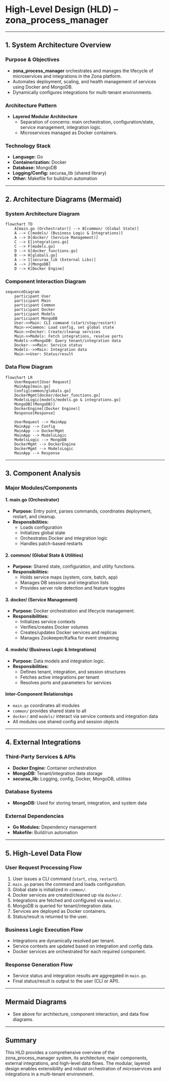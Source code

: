 # High-Level Design (HLD) – zona_process_manager

---

## 1. System Architecture Overview

### Purpose & Objectives
- **zona_process_manager** orchestrates and manages the lifecycle of microservices and integrations in the Zona platform.
- Automates deployment, scaling, and health management of services using Docker and MongoDB.
- Dynamically configures integrations for multi-tenant environments.

### Architecture Pattern
- **Layered Modular Architecture**
  - Separation of concerns: main orchestration, configuration/state, service management, integration logic.
  - Microservices managed as Docker containers.

### Technology Stack
- **Language:** Go
- **Containerization:** Docker
- **Database:** MongoDB
- **Logging/Config:** securaa_lib (shared library)
- **Other:** Makefile for build/run automation

---

## 2. Architecture Diagrams (Mermaid)

### System Architecture Diagram
```mermaid
flowchart TD
    A[main.go (Orchestrator)] --> B[common/ (Global State)]
    A --> C[models/ (Business Logic & Integrations)]
    A --> D[docker/ (Service Management)]
    C --> E[integrations.go]
    C --> F[models.go]
    D --> G[docker_functions.go]
    B --> H[globals.go]
    A --> I[securaa_lib (External Libs)]
    A --> J[MongoDB]
    D --> K[Docker Engine]
```

### Component Interaction Diagram
```mermaid
sequenceDiagram
    participant User
    participant Main
    participant Common
    participant Docker
    participant Models
    participant MongoDB
    User->>Main: CLI command (start/stop/restart)
    Main->>Common: Load config, set global state
    Main->>Docker: Create/cleanup services
    Main->>Models: Fetch integrations, resolve ports
    Models->>MongoDB: Query tenant/integration data
    Docker-->>Main: Service status
    Models-->>Main: Integration data
    Main->>User: Status/result
```

### Data Flow Diagram
```mermaid
flowchart LR
    UserRequest[User Request]
    MainApp[main.go]
    Config[common/globals.go]
    DockerMgmt[docker/docker_functions.go]
    ModelsLogic[models/models.go & integrations.go]
    MongoDB[(MongoDB)]
    DockerEngine[(Docker Engine)]
    Response[Response]

    UserRequest --> MainApp
    MainApp --> Config
    MainApp --> DockerMgmt
    MainApp --> ModelsLogic
    ModelsLogic --> MongoDB
    DockerMgmt --> DockerEngine
    DockerMgmt --> ModelsLogic
    MainApp --> Response
```

---

## 3. Component Analysis

### Major Modules/Components

#### 1. main.go (Orchestrator)
- **Purpose:** Entry point, parses commands, coordinates deployment, restart, and cleanup.
- **Responsibilities:**
  - Loads configuration
  - Initializes global state
  - Orchestrates Docker and integration logic
  - Handles patch-based restarts

#### 2. common/ (Global State & Utilities)
- **Purpose:** Shared state, configuration, and utility functions.
- **Responsibilities:**
  - Holds service maps (system, core, batch, app)
  - Manages DB sessions and integration lists
  - Provides server role detection and feature toggles

#### 3. docker/ (Service Management)
- **Purpose:** Docker orchestration and lifecycle management.
- **Responsibilities:**
  - Initializes service contexts
  - Verifies/creates Docker volumes
  - Creates/updates Docker services and replicas
  - Manages Zookeeper/Kafka for event streaming

#### 4. models/ (Business Logic & Integrations)
- **Purpose:** Data models and integration logic.
- **Responsibilities:**
  - Defines tenant, integration, and session structures
  - Fetches active integrations per tenant
  - Resolves ports and parameters for services

#### Inter-Component Relationships
- `main.go` coordinates all modules
- `common/` provides shared state to all
- `docker/` and `models/` interact via service contexts and integration data
- All modules use shared config and session objects

---

## 4. External Integrations

### Third-Party Services & APIs
- **Docker Engine:** Container orchestration
- **MongoDB:** Tenant/integration data storage
- **securaa_lib:** Logging, config, Docker, MongoDB, utilities

### Database Systems
- **MongoDB:** Used for storing tenant, integration, and system data

### External Dependencies
- **Go Modules:** Dependency management
- **Makefile:** Build/run automation

---

## 5. High-Level Data Flow

### User Request Processing Flow
1. User issues a CLI command (`start`, `stop`, `restart`).
2. `main.go` parses the command and loads configuration.
3. Global state is initialized in `common/`.
4. Docker services are created/cleaned up via `docker/`.
5. Integrations are fetched and configured via `models/`.
6. MongoDB is queried for tenant/integration data.
7. Services are deployed as Docker containers.
8. Status/result is returned to the user.

### Business Logic Execution Flow
- Integrations are dynamically resolved per tenant.
- Service contexts are updated based on integration and config data.
- Docker services are orchestrated for each required component.

### Response Generation Flow
- Service status and integration results are aggregated in `main.go`.
- Final status/result is output to the user (CLI or API).

---

## Mermaid Diagrams
- See above for architecture, component interaction, and data flow diagrams.

---

## Summary
This HLD provides a comprehensive overview of the zona_process_manager system, its architecture, major components, external integrations, and high-level data flows. The modular, layered design enables extensibility and robust orchestration of microservices and integrations in a multi-tenant environment.
